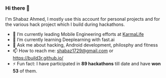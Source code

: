 ### Hi there 👋
I'm Shabaz Ahmed, I mostly use this account for personal projects and for the various hack project which I build during hackathons.
- 🔭 I’m currently leading Mobile Engineering efforts at [KarmaLife](https://karmalife.ai)
- 🌱 I’m currently learning Deeplearning with fast.ai
- 💬 Ask me about hacking, Android development, philosphy and fitness
- 📫 How to reach me: shabaz1729@gmail.com or https://build3r.github.io/
- ⚡ Fun fact: I have participated in **89 hackathons** till date and have **won 53** of them.
<!--
**build3r/build3r** is a ✨ _special_ ✨ repository because its `README.md` (this file) appears on your GitHub profile.

Here are some ideas to get you started:

 ...

- 👯 I’m looking to collaborate on ...
- 🤔 I’m looking for help with ...
...
 ...
- 😄 Pronouns: ...
-->
